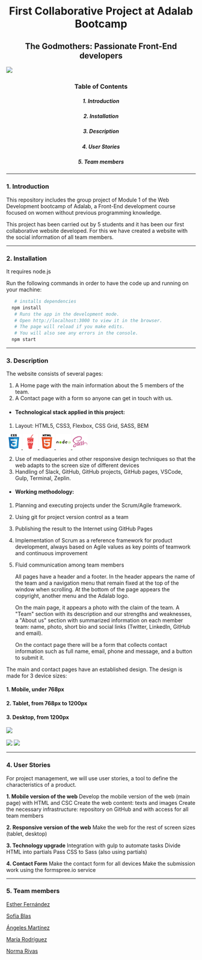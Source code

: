 <h1 align="center">First Collaborative Project at Adalab Bootcamp</h1>

<h2 align="center">The Godmothers: Passionate Front-End developers</h2>

![](https://i.imgur.com/xiV9FLB.png)

<h3 align="center">Table of Contents</h3>
<h5 align="center">1. Introduction</h5>
<h5 align="center">2. Installation</h5>
<h5 align="center">3. Description</h5>
<h5 align="center">4. User Stories</h5>
<h5 align="center">5. Team members</h5>

---

<h3 align="left">1. Introduction</h3>
<p align="left">

This repository includes the group project of Module 1 of the Web Development bootcamp of Adalab, a Front-End development course focused on women without previous programming knowledge.

This project has been carried out by 5 students and it has been our first collaborative website developed. For this we have created a website with the social information of all team members.

---

   <h3 align="left">2. Installation</h3>
It requires node.js
   
Run the following commands in order to have the code up and running on your machine:
   
  
```bash
   # installs dependencies 
  npm install
   # Runs the app in the development mode.
   # Open http://localhost:3000 to view it in the browser.
   # The page will reload if you make edits.
   # You will also see any errors in the console.
  npm start
``` 


---

<h3 align="left">3. Description</h3>

The website consists of several pages:

1. A Home page with the main information about the 5 members of the team.
2. A Contact page with a form so anyone can get in touch with us.

- <h4 align="left">Technological stack applied in this project:</h4>

1. Layout: HTML5, CSS3, Flexbox, CSS Grid, SASS, BEM

<p align="left"> <a href="https://www.w3schools.com/css/" target="_blank" rel="noreferrer"> <img src="https://raw.githubusercontent.com/devicons/devicon/master/icons/css3/css3-original-wordmark.svg" alt="css3" width="40" height="40"/> </a> <a href="https://gulpjs.com" target="_blank" rel="noreferrer"> <img src="https://raw.githubusercontent.com/devicons/devicon/master/icons/gulp/gulp-plain.svg" alt="gulp" width="40" height="40"/> </a> <a href="https://www.w3.org/html/" target="_blank" rel="noreferrer"> <img src="https://raw.githubusercontent.com/devicons/devicon/master/icons/html5/html5-original-wordmark.svg" alt="html5" width="40" height="40"/> </a> <a href="https://nodejs.org" target="_blank" rel="noreferrer"> <img src="https://raw.githubusercontent.com/devicons/devicon/master/icons/nodejs/nodejs-original-wordmark.svg" alt="nodejs" width="40" height="40"/> </a> <a href="https://sass-lang.com" target="_blank" rel="noreferrer"> <img src="https://raw.githubusercontent.com/devicons/devicon/master/icons/sass/sass-original.svg" alt="sass" width="40" height="40"/> </a> </p>

2. Use of mediaqueries and other responsive design techniques so that the web adapts to the screen size of different devices
3. Handling of Slack, GitHub, GitHub projects, GitHub pages, VSCode, Gulp, Terminal, Zeplin.

- <h4 align="left">Working methodology:</h4>

1. Planning and executing projects under the Scrum/Agile framework.
2. Using git for project version control as a team
3. Publishing the result to the Internet using GitHub Pages
4. Implementation of Scrum as a reference framework for product development, always based on Agile values as key points of teamwork and continuous improvement
5. Fluid communication among team members

   All pages have a header and a footer. In the header appears the name of the team and a navigation menu that remain fixed at the top of the window when scrolling. At the bottom of the page appears the copyright, another menu and the Adalab logo.

   On the main page, it appears a photo with the claim of the team. A "Team" section with its description and our strengths and weaknesses, a "About us" section with summarized information on each member team: name, photo, short bio and social links (Twitter, LinkedIn, GitHub and email).

   On the contact page there will be a form that collects contact information such as full name, email, phone and message, and a button to submit it.

The main and contact pages have an established design. The design is made for 3 device sizes:

<h4 align="left">1. Mobile, under 768px</h4>
<h4 align="left"> 2. Tablet, from 768px to 1200px </h4>
<h4 align="left">3. Desktop, from 1200px </h4>

![](https://i.imgur.com/zQ1ugQg.png)

![](https://i.imgur.com/6Yx41W5.png)
![](https://i.imgur.com/u5Gf326.png)

---

<h3 align="left">4. User Stories</h3>
<p align="left">

For project management, we will use user stories, a tool to define the characteristics of a product.

**1. Mobile version of the web**
Develop the mobile version of the web (main page) with HTML and CSC Create the web content: texts and images Create the necessary infrastructure: repository on GitHub and with access for all team members

**2. Responsive version of the web**
Make the web for the rest of screen sizes (tablet, desktop)

**3. Technology upgrade**
Integration with gulp to automate tasks
Divide HTML into partials
Pass CSS to Sass (also using partials)

**4. Contact Form**
Make the contact form for all devices
Make the submission work using the formspree.io service

</p>

---

 <h3 align="left">5. Team members</h3>
<p align="left">

    
    
    
[Esther Fernández](https://github.com/GitTher)

[Sofía Blas](https://github.com/SofiaBManzano)

[Ángeles Martínez](https://github.com/AngelesMB)

[María Rodríguez](https://github.com/mariarguezp)
   
[Norma Rivas](https://github.com/NormaDeveloper)
